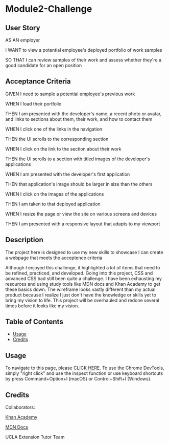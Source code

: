 # Module2-Challenge

## User Story
AS AN employer

I WANT to view a potential employee's deployed portfolio of work samples

SO THAT I can review samples of their work and assess whether they're a good candidate for an open position

## Acceptance Criteria
GIVEN I need to sample a potential employee's previous work

WHEN I load their portfolio

THEN I am presented with the developer's name, a recent photo or avatar, and links to sections about them, their work, and how to contact them

WHEN I click one of the links in the navigation

THEN the UI scrolls to the corresponding section

WHEN I click on the link to the section about their work

THEN the UI scrolls to a section with titled images of the developer's applications

WHEN I am presented with the developer's first application

THEN that application's image should be larger in size than the others

WHEN I click on the images of the applications

THEN I am taken to that deployed application

WHEN I resize the page or view the site on various screens and devices

THEN I am presented with a responsive layout that adapts to my viewport


## Description

The project here is designed to use my new skills to showcase I can create a webpage that meets the acceptence criteria

Although I enjoyed this challenge, it highlighted a lot of items that need to be refined, practiced, and developed.  Going into this project, CSS and advanced CSS had still been quite a challenge. I have been exhausting my resources and using study tools like MDN docs and Khan Academy to get these basics down.  The wireframe looks vastly different than my actual product because I realize I just don't have the knowledge or skills yet to bring my vision to life.  This project will be overhauled and redone several times before it looks like my vision.

## Table of Contents 

- [Usage](#usage)
- [Credits](#credits)

## Usage

To navigate to this page, please [CLICK HERE](https://tygosley.github.io/professional-portfolio-first-take/).  To use the Chrome DevTools, simply "right click" and use the inspect function or use keyboard shortcuts by press Command+Option+I (macOS) or Control+Shift+I (Windows).
  
## Credits

Collaborators:

[Khan Academy](https://www.khanacademy.org/)

[MDN Docs](https://developer.mozilla.org/en-US/)

UCLA Extension Tutor Team
